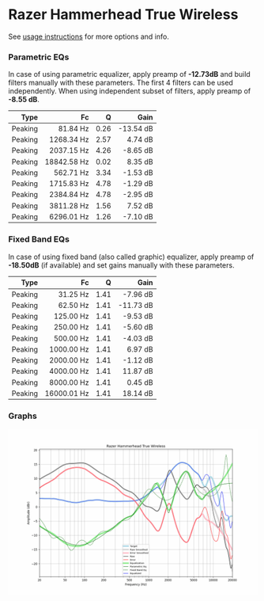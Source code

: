 # Razer Hammerhead True Wireless
See [usage instructions](https://github.com/jaakkopasanen/AutoEq#usage) for more options and info.

### Parametric EQs
In case of using parametric equalizer, apply preamp of **-12.73dB** and build filters manually
with these parameters. The first 4 filters can be used independently.
When using independent subset of filters, apply preamp of **-8.55 dB**.

| Type    | Fc          |    Q | Gain      |
|--------:|------------:|-----:|----------:|
| Peaking | 81.84 Hz    | 0.26 | -13.54 dB |
| Peaking | 1268.34 Hz  | 2.57 | 4.74 dB   |
| Peaking | 2037.15 Hz  | 4.26 | -8.65 dB  |
| Peaking | 18842.58 Hz | 0.02 | 8.35 dB   |
| Peaking | 562.71 Hz   | 3.34 | -1.53 dB  |
| Peaking | 1715.83 Hz  | 4.78 | -1.29 dB  |
| Peaking | 2384.84 Hz  | 4.78 | -2.95 dB  |
| Peaking | 3811.28 Hz  | 1.56 | 7.52 dB   |
| Peaking | 6296.01 Hz  | 1.26 | -7.10 dB  |

### Fixed Band EQs
In case of using fixed band (also called graphic) equalizer, apply preamp of **-18.50dB**
(if available) and set gains manually with these parameters.

| Type    | Fc          |    Q | Gain      |
|--------:|------------:|-----:|----------:|
| Peaking | 31.25 Hz    | 1.41 | -7.96 dB  |
| Peaking | 62.50 Hz    | 1.41 | -11.73 dB |
| Peaking | 125.00 Hz   | 1.41 | -9.53 dB  |
| Peaking | 250.00 Hz   | 1.41 | -5.60 dB  |
| Peaking | 500.00 Hz   | 1.41 | -4.03 dB  |
| Peaking | 1000.00 Hz  | 1.41 | 6.97 dB   |
| Peaking | 2000.00 Hz  | 1.41 | -1.12 dB  |
| Peaking | 4000.00 Hz  | 1.41 | 11.87 dB  |
| Peaking | 8000.00 Hz  | 1.41 | 0.45 dB   |
| Peaking | 16000.01 Hz | 1.41 | 18.14 dB  |

### Graphs
![](./Razer%20Hammerhead%20True%20Wireless.png)